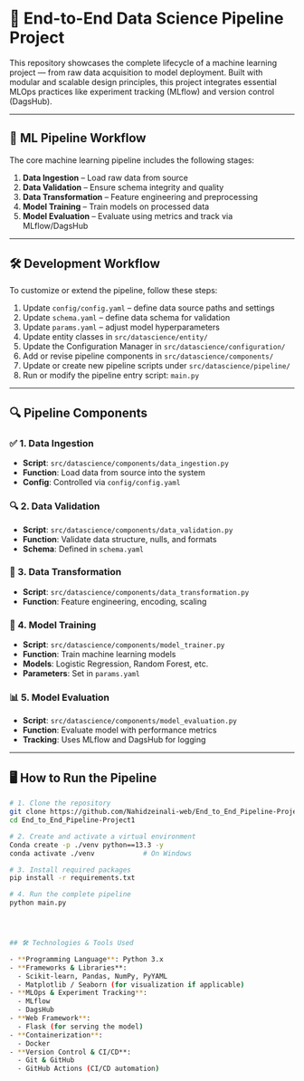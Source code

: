 # 🧠 End-to-End Data Science Pipeline Project

This repository showcases the complete lifecycle of a machine learning project — from raw data acquisition to model deployment. Built with modular and scalable design principles, this project integrates essential MLOps practices like experiment tracking (MLflow) and version control (DagsHub).

---

## 🔄 ML Pipeline Workflow

The core machine learning pipeline includes the following stages:

1. **Data Ingestion** – Load raw data from source
2. **Data Validation** – Ensure schema integrity and quality
3. **Data Transformation** – Feature engineering and preprocessing
4. **Model Training** – Train models on processed data
5. **Model Evaluation** – Evaluate using metrics and track via MLflow/DagsHub

---

## 🛠️ Development Workflow

To customize or extend the pipeline, follow these steps:

1. Update `config/config.yaml` – define data source paths and settings
2. Update `schema.yaml` – define data schema for validation
3. Update `params.yaml` – adjust model hyperparameters
4. Update entity classes in `src/datascience/entity/`
5. Update the Configuration Manager in `src/datascience/configuration/`
6. Add or revise pipeline components in `src/datascience/components/`
7. Update or create new pipeline scripts under `src/datascience/pipeline/`
8. Run or modify the pipeline entry script: `main.py`


---

## 🔍 Pipeline Components

### ✅ 1. Data Ingestion
- **Script**: `src/datascience/components/data_ingestion.py`
- **Function**: Load data from source into the system
- **Config**: Controlled via `config/config.yaml`

### 🔍 2. Data Validation
- **Script**: `src/datascience/components/data_validation.py`
- **Function**: Validate data structure, nulls, and formats
- **Schema**: Defined in `schema.yaml`

### 🧹 3. Data Transformation
- **Script**: `src/datascience/components/data_transformation.py`
- **Function**: Feature engineering, encoding, scaling

### 🧠 4. Model Training
- **Script**: `src/datascience/components/model_trainer.py`
- **Function**: Train machine learning models
- **Models**: Logistic Regression, Random Forest, etc.
- **Parameters**: Set in `params.yaml`

### 📊 5. Model Evaluation
- **Script**: `src/datascience/components/model_evaluation.py`
- **Function**: Evaluate model with performance metrics
- **Tracking**: Uses MLflow and DagsHub for logging

---

## 🖥️ How to Run the Pipeline

```bash
# 1. Clone the repository
git clone https://github.com/Nahidzeinali-web/End_to_End_Pipeline-Project1.git
cd End_to_End_Pipeline-Project1

# 2. Create and activate a virtual environment
Conda create -p ./venv python==13.3 -y
conda activate ./venv            # On Windows

# 3. Install required packages
pip install -r requirements.txt

# 4. Run the complete pipeline
python main.py




## 🛠️ Technologies & Tools Used

- **Programming Language**: Python 3.x  
- **Frameworks & Libraries**:  
  - Scikit-learn, Pandas, NumPy, PyYAML  
  - Matplotlib / Seaborn (for visualization if applicable)  
- **MLOps & Experiment Tracking**:  
  - MLflow  
  - DagsHub  
- **Web Framework**:  
  - Flask (for serving the model)  
- **Containerization**:  
  - Docker  
- **Version Control & CI/CD**:  
  - Git & GitHub  
  - GitHub Actions (CI/CD automation)
